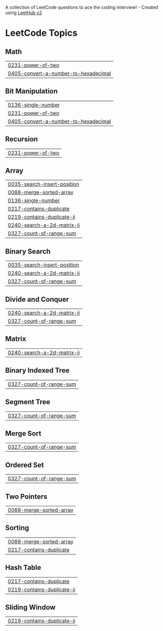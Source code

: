 A collection of LeetCode questions to ace the coding interview! - Created using [LeetHub v2](https://github.com/arunbhardwaj/LeetHub-2.0)
<!---LeetCode Topics Start-->
# LeetCode Topics
## Math
|  |
| ------- |
| [0231-power-of-two](https://github.com/Kaviya-moorthy/DSA/tree/master/0231-power-of-two) |
| [0405-convert-a-number-to-hexadecimal](https://github.com/Kaviya-moorthy/DSA/tree/master/0405-convert-a-number-to-hexadecimal) |
## Bit Manipulation
|  |
| ------- |
| [0136-single-number](https://github.com/Kaviya-moorthy/DSA/tree/master/0136-single-number) |
| [0231-power-of-two](https://github.com/Kaviya-moorthy/DSA/tree/master/0231-power-of-two) |
| [0405-convert-a-number-to-hexadecimal](https://github.com/Kaviya-moorthy/DSA/tree/master/0405-convert-a-number-to-hexadecimal) |
## Recursion
|  |
| ------- |
| [0231-power-of-two](https://github.com/Kaviya-moorthy/DSA/tree/master/0231-power-of-two) |
## Array
|  |
| ------- |
| [0035-search-insert-position](https://github.com/Kaviya-moorthy/DSA/tree/master/0035-search-insert-position) |
| [0088-merge-sorted-array](https://github.com/Kaviya-moorthy/DSA/tree/master/0088-merge-sorted-array) |
| [0136-single-number](https://github.com/Kaviya-moorthy/DSA/tree/master/0136-single-number) |
| [0217-contains-duplicate](https://github.com/Kaviya-moorthy/DSA/tree/master/0217-contains-duplicate) |
| [0219-contains-duplicate-ii](https://github.com/Kaviya-moorthy/DSA/tree/master/0219-contains-duplicate-ii) |
| [0240-search-a-2d-matrix-ii](https://github.com/Kaviya-moorthy/DSA/tree/master/0240-search-a-2d-matrix-ii) |
| [0327-count-of-range-sum](https://github.com/Kaviya-moorthy/DSA/tree/master/0327-count-of-range-sum) |
## Binary Search
|  |
| ------- |
| [0035-search-insert-position](https://github.com/Kaviya-moorthy/DSA/tree/master/0035-search-insert-position) |
| [0240-search-a-2d-matrix-ii](https://github.com/Kaviya-moorthy/DSA/tree/master/0240-search-a-2d-matrix-ii) |
| [0327-count-of-range-sum](https://github.com/Kaviya-moorthy/DSA/tree/master/0327-count-of-range-sum) |
## Divide and Conquer
|  |
| ------- |
| [0240-search-a-2d-matrix-ii](https://github.com/Kaviya-moorthy/DSA/tree/master/0240-search-a-2d-matrix-ii) |
| [0327-count-of-range-sum](https://github.com/Kaviya-moorthy/DSA/tree/master/0327-count-of-range-sum) |
## Matrix
|  |
| ------- |
| [0240-search-a-2d-matrix-ii](https://github.com/Kaviya-moorthy/DSA/tree/master/0240-search-a-2d-matrix-ii) |
## Binary Indexed Tree
|  |
| ------- |
| [0327-count-of-range-sum](https://github.com/Kaviya-moorthy/DSA/tree/master/0327-count-of-range-sum) |
## Segment Tree
|  |
| ------- |
| [0327-count-of-range-sum](https://github.com/Kaviya-moorthy/DSA/tree/master/0327-count-of-range-sum) |
## Merge Sort
|  |
| ------- |
| [0327-count-of-range-sum](https://github.com/Kaviya-moorthy/DSA/tree/master/0327-count-of-range-sum) |
## Ordered Set
|  |
| ------- |
| [0327-count-of-range-sum](https://github.com/Kaviya-moorthy/DSA/tree/master/0327-count-of-range-sum) |
## Two Pointers
|  |
| ------- |
| [0088-merge-sorted-array](https://github.com/Kaviya-moorthy/DSA/tree/master/0088-merge-sorted-array) |
## Sorting
|  |
| ------- |
| [0088-merge-sorted-array](https://github.com/Kaviya-moorthy/DSA/tree/master/0088-merge-sorted-array) |
| [0217-contains-duplicate](https://github.com/Kaviya-moorthy/DSA/tree/master/0217-contains-duplicate) |
## Hash Table
|  |
| ------- |
| [0217-contains-duplicate](https://github.com/Kaviya-moorthy/DSA/tree/master/0217-contains-duplicate) |
| [0219-contains-duplicate-ii](https://github.com/Kaviya-moorthy/DSA/tree/master/0219-contains-duplicate-ii) |
## Sliding Window
|  |
| ------- |
| [0219-contains-duplicate-ii](https://github.com/Kaviya-moorthy/DSA/tree/master/0219-contains-duplicate-ii) |
<!---LeetCode Topics End-->